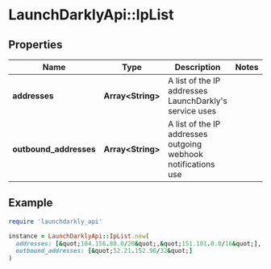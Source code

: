 # LaunchDarklyApi::IpList

## Properties

| Name | Type | Description | Notes |
| ---- | ---- | ----------- | ----- |
| **addresses** | **Array&lt;String&gt;** | A list of the IP addresses LaunchDarkly&#39;s service uses |  |
| **outbound_addresses** | **Array&lt;String&gt;** | A list of the IP addresses outgoing webhook notifications use |  |

## Example

```ruby
require 'launchdarkly_api'

instance = LaunchDarklyApi::IpList.new(
  addresses: [&quot;104.156.80.0/20&quot;,&quot;151.101.0.0/16&quot;],
  outbound_addresses: [&quot;52.21.152.96/32&quot;]
)
```

